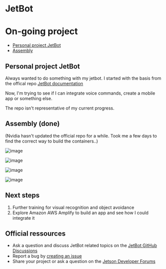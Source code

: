 # JetBot

# On-going project

- [Personal project JetBot](#personal-project-jetbot)
- [Assembly](#assembly)



## Personal project JetBot

Always wanted to do something with my jetbot. I started with the basis from the offical repo  [JetBot documentation](https://jetbot.org)

Now, I'm trying to see if I can integrate voice commands, create a mobile app or something else.  

The repo isn't representative of my current progress. 

## Assembly (done)

(Nvidia hasn't updated the official repo for a while. Took me a few days to find the correct way to build the containers..)

![image](https://user-images.githubusercontent.com/36319317/225102990-5ca8e3f7-0c9b-49b2-8dbe-2b00d57b7f99.png)
 
![image](https://user-images.githubusercontent.com/36319317/225100479-c803b1c0-ae10-40fc-8018-0fafb4cc13b3.png)

![image](https://user-images.githubusercontent.com/36319317/225100555-1902f552-b3e8-4f10-8954-f3e4ee1cc350.png)

![image](https://user-images.githubusercontent.com/36319317/225100610-0b86e68c-250c-42be-a8a7-e145fc49b835.png)

## Next steps 

1. Further training for visual recognition and object avoidance 
2. Explore Amazon AWS Amplify to build an app and see how I could integrate it 


## Official ressources 

<!--* Join the [chat server](https://discord.gg/Ady6NtF)-->
* Ask a question and discuss JetBot related topics on the [JetBot GitHub Discussions](https://github.com/NVIDIA-AI-IOT/jetbot/discussions)
* Report a bug by [creating an issue](https://github.com/NVIDIA-AI-IOT/jetbot/issues)
* Share your project or ask a question on the [Jetson Developer Forums](https://devtalk.nvidia.com/default/board/139/jetson-embedded-systems/)


